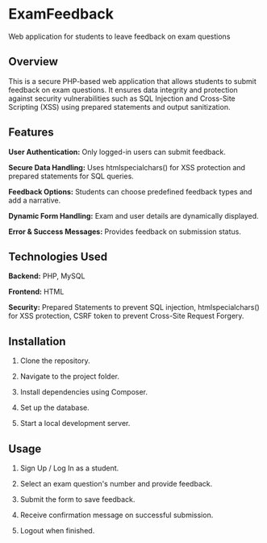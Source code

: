 # ExamFeedback
Web application for students to leave feedback on exam questions

## Overview

This is a secure PHP-based web application that allows students to submit feedback on exam questions. It ensures data integrity and protection against security vulnerabilities such as SQL Injection and Cross-Site Scripting (XSS) using prepared statements and output sanitization.

## Features

<b>User Authentication:</b> Only logged-in users can submit feedback.

<b>Secure Data Handling:</b> Uses htmlspecialchars() for XSS protection and prepared statements for SQL queries.

<b>Feedback Options:</b> Students can choose predefined feedback types and add a narrative.

<b>Dynamic Form Handling:</b> Exam and user details are dynamically displayed.

<b>Error & Success Messages:</b> Provides feedback on submission status.

## Technologies Used

<b>Backend:</b> PHP, MySQL

<b>Frontend:</b> HTML

<b>Security:</b> Prepared Statements to prevent SQL injection, htmlspecialchars() for XSS protection, CSRF token to prevent Cross-Site Request Forgery.

## Installation

1. Clone the repository.

2. Navigate to the project folder.

3. Install dependencies using Composer.

4. Set up the database.

5. Start a local development server.

## Usage

1. Sign Up / Log In as a student.

2. Select an exam question's number and provide feedback.

3. Submit the form to save feedback.

4. Receive confirmation message on successful submission.

5. Logout when finished.
